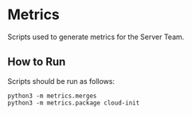 # Metrics

Scripts used to generate metrics for the Server Team.

## How to Run

Scripts should be run as follows:

```
python3 -m metrics.merges
python3 -m metrics.package cloud-init
```
